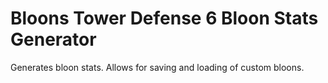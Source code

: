 # Bloons Tower Defense 6 Bloon Stats Generator
Generates bloon stats.
Allows for saving and loading of custom bloons.
